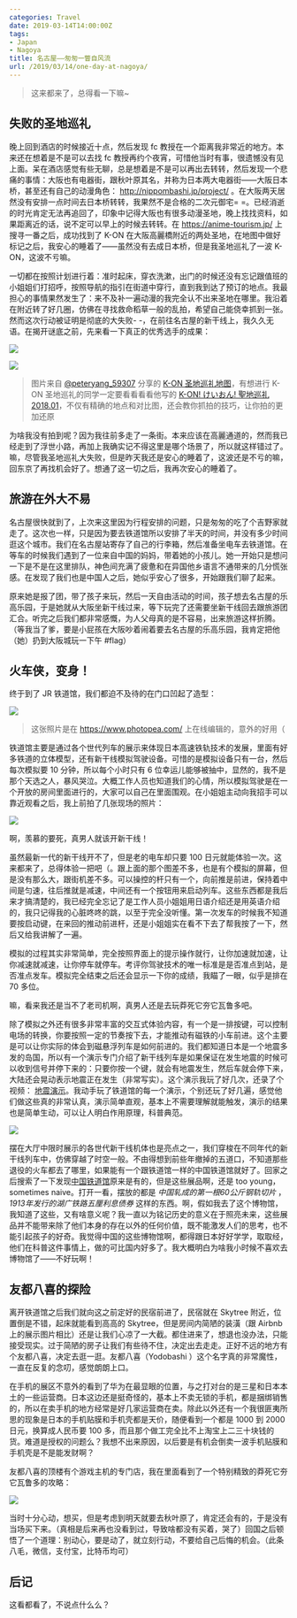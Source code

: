 ```yaml
---
categories: Travel
date: 2019-03-14T14:00:00Z
tags:
- Japan
- Nagoya
title: 名古屋——匆匆一瞥自风流
url: /2019/03/14/one-day-at-nagoya/
---
```


> 这来都来了，总得看一下嘛~

<!--more-->

## 失败的圣地巡礼

晚上回到酒店的时候接近十点，然后发现 fc 教授在一个距离我非常近的地方。本来还在想着是不是可以去找 fc 教授再约个夜宵，可惜他当时有事，很遗憾没有见上面。呆在酒店感觉有些无聊，总是想着是不是可以再出去转转，然后发现一个悲痛的事情：大阪也有电器街，跟秋叶原其名，并称为日本两大电器街——大阪日本桥，甚至还有自己的动漫角色： <http://nippombashi.jp/project/> 。在大阪两天居然没有安排一点时间去日本桥转转，我果然不是合格的二次元御宅= =。已经消逝的时光肯定无法再追回了，印象中记得大阪也有很多动漫圣地，晚上找找资料，如果距离近的话，说不定可以早上的时候去转转。在 <https://anime-tourism.jp/> 上搜寻一番之后，成功找到了 K-ON 在大阪高麗橋附近的两处圣地，在地图中做好标记之后，我安心的睡着了——虽然没有去成日本桥，但是我圣地巡礼了一波 K-ON，这波不亏嘛。

一切都在按照计划进行着：准时起床，穿衣洗漱，出门的时候还没有忘记跟值班的小姐姐们打招呼，按照导航的指引在街道中穿行，直到我到达了预订的地点。我最担心的事情果然发生了：来不及补一遍动漫的我完全认不出来圣地在哪里。我沿着在附近转了好几圈，仿佛在寻找救命稻草一般的乱拍，希望自己能侥幸抓到一张。然而这次行动被证明是彻底的大失败- -，在前往名古屋的新干线上，我久久无语。在揭开谜底之前，先来看一下真正的优秀选手的成果：

![](k-on-1.jpg)

![](k-on-2.jpg)

> 图片来自 [@peteryang_59307](https://medium.com/@peteryang_59307) 分享的 [K-ON 圣地巡礼地图](https://www.google.com/maps/d/u/0/viewer?mid=1NVbOhBY68iiovzs-EpBy84WEd2k)，有想进行 K-ON 圣地巡礼的同学一定要看看看看他写的 [K-ON! けいおん! 聖地巡礼2018.01](https://medium.com/@peteryang_59307/4c6fa099157b)，不仅有精确的地点和对比图，还会教你抓拍的技巧，让你拍的更加还原

为啥我没有拍到呢？因为我往前多走了一条街。本来应该在高麗通道的，然而我已经走到了浮世小路，再加上我确实记不得这里是哪个场景了，所以就这样错过了。嘛，尽管我圣地巡礼大失败，但是昨天我还是安心的睡着了，这波还是不亏的嘛，回东京了再找机会好了。想通了这一切之后，我再次安心的睡着了。

## 旅游在外大不易

名古屋很快就到了，上次来这里因为行程安排的问题，只是匆匆的吃了个吉野家就走了。这次也一样，只是因为要去铁道馆所以安排了半天的时间，并没有多少时间逛这个城市。我们在名古屋站寄存了自己的行李箱，然后准备坐电车去铁道馆。在等车的时候我们遇到了一位来自中国的妈妈，带着她的小孩儿。她一开始只是想问一下是不是在这里排队，神色间充满了疲惫和在异国他乡语言不通带来的几分慌张感。在发现了我们也是中国人之后，她似乎安心了很多，开始跟我们聊了起来。

原来她是报了团，带了孩子来玩，然后一天自由活动的时间，孩子想去名古屋的乐高乐园，于是她就从大阪坐新干线过来，等下玩完了还需要坐新干线回去跟旅游团汇合。听完之后我们都非常感慨，为人父母真的是不容易，出来旅游这样折腾。（等我当了爹，要是小屁孩在大阪吵着闹着要去名古屋的乐高乐园，我肯定把他（她）扔到大阪城玩一下午 #flag）

## 火车侠，变身！

终于到了 JR 铁道馆，我们都迫不及待的在门口凹起了造型：

![](showtime.webp)

> 这张照片是在 <https://www.photopea.com/> 上在线编辑的，意外的好用（

铁道馆主要是通过各个世代列车的展示来体现日本高速铁轨技术的发展，里面有好多铁道的立体模型，还有新干线模拟驾驶设备。可惜的是模拟设备只有一台，然后每次模拟要 10 分钟，所以每个小时只有 6 位幸运儿能够被抽中，显然的，我不是那个天选之人，暴风哭泣。大概工作人员也知道我们的心情，所以模拟驾驶是在一个开放的房间里面进行的，大家可以自己在里面围观。在小姐姐主动向我招手可以靠近观看之后，我上前拍了几张现场的照片：

![](shinkansen-drive.jpg)

啊，羡慕的要死，真男人就该开新干线！

虽然最新一代的新干线开不了，但是老的电车却只要 100 日元就能体验一次。这来都来了，总得体验一把吧（。跟上面的那个图差不多，也是有个模拟的屏幕，但是没有那么大，跟街机差不多。可以操控的杆只有一个，向前推是前进，保持着中间是匀速，往后推就是减速，中间还有一个按钮用来启动列车。这些东西都是我后来才搞清楚的，我已经完全忘记了是工作人员小姐姐用日语介绍还是用英语介绍的，我只记得我的心脏咚咚的跳，以至于完全没听懂。第一次发车的时候我不知道要按启动键，在来回的推动前进杆，还是小姐姐实在看不下去了帮我按了一下，然后又给我讲解了一遍。

模拟的过程其实非常简单，完全按照界面上的提示操作就行，让你加速就加速，让你减速就减速，让你停车就停车。考评你驾驶技术的唯一标准是是否准点到站，是否准点发车。模拟完全结束之后还会显示一下你的成绩，我瞄了一眼，似乎是排在 70 多位。

嘛，看来我还是当不了老司机啊，真男人还是去玩莽死它夯它瓦鲁多吧。

除了模拟之外还有很多非常丰富的交互式体验内容，有一个是一排按键，可以控制电场的转换，你要按照一定的节奏按下去，才能推动有磁铁的小车前进。这个主要是可以让你实际的体会到磁悬浮列车是如何前进的。我们都知道日本是一个地震多发的岛国，所以有一个演示专门介绍了新干线列车是如果保证在发生地震的时候可以收到信号并停下来的：只要你按一个键，就会有地震发生，然后车就会停下来，大陆还会晃动表示地震正在发生（非常写实）。这个演示我玩了好几次，还录了个视频： [地震演示](https://photos.app.goo.gl/9CrTguqvSHAAnd5U9)。我动手玩了铁道馆的每一个演示，个别还玩了好几遍，感觉他们做这些真的非常认真，演示简单直观，基本上不需要理解就能触发，演示的结果也是简单生动，可以让人明白作用原理，科普典范。

![](shinkansen-overview.jpg)

摆在大厅中限时展示的各世代新干线机体也是亮点之一，我们穿梭在不同年代的新干线列车中，仿佛穿越了时空一般。不由得想到前些年撤掉的五道口，不知道那些退役的火车都去了哪里，如果能有一个跟铁道馆一样的中国铁道馆就好了。回家之后搜索了一下发现[中国铁道馆](http://www.china-rail.org)原来是有的，但是这些展品啊，还是 too young，sometimes naive。打开一看，摆放的都是 *中国轧成的第一根60公斤钢轨切片* ，*1913年发行的湖广铁路五厘利息债券* 这样的东西。啊，假如我去了这个博物馆，我知道了这些，又有啥意义呢？我一直以为铭记历史的意义在于照亮未来，这些展品并不能带来除了他们本身的存在以外的任何价值，既不能激发人们的思考，也不能引起孩子的好奇。我觉得中国的这些博物馆啊，都得跟日本好好学学，取取经，他们在科普这件事情上，做的可比国内好多了。我大概明白为啥我小时候不喜欢去博物馆了——不好玩啊！

## 友都八喜的探险

离开铁道馆之后我们就向这之前定好的民宿前进了，民宿就在 Skytree 附近，位置倒是不错，起床就能看到高高的 Skytree，但是房间内简陋的装潢（跟 Airbnb 上的展示图片相比）还是让我们心凉了一大截。都住进来了，想退也没办法，只能接受现实。过于简陋的房子让我们有些待不住，决定出去走走。正好不远的地方有个友都八喜，决定去逛一逛。友都八喜（Yodobashi ）这个名字真的非常魔性，一直在反复的念叨，感觉朗朗上口。

在手机的展区不意外的看到了华为在最显眼的位置，与之打对台的是三星和日本本土的一些运营商。日本这边还是挺奇怪的，基本上不卖无锁的手机，都是捆绑销售的，所以在卖手机的地方经常是好几家运营商在卖。除此以外还有一个我很匪夷所思的现象是日本的手机贴膜和手机壳都是天价，随便看到一个都是 1000 到 2000 日元，换算成人民币要 100 多，而且那个做工完全比不上淘宝上二三十块钱的货。难道是授权的问题么？我想不出来原因，以后要是有机会倒卖一波手机贴膜和手机壳是不是能发财啊？

友都八喜的顶楼有个游戏主机的专门店，我在里面看到了一个特别精致的莽死它夯它瓦鲁多的攻略：

![](monster-hunter.jpg)

当时十分心动，想买，但是考虑到明天就要去秋叶原了，肯定还会有的，于是没有当场买下来。（真相是后来再也没看到过，导致啥都没有买着，哭了）回国之后顿悟了一个道理：别动心，要是动了，就立刻行动，不要给自己后悔的机会。（此条八毛，微信，支付宝，比特币均可）

## 后记

这看都看了，不说点什么么？
